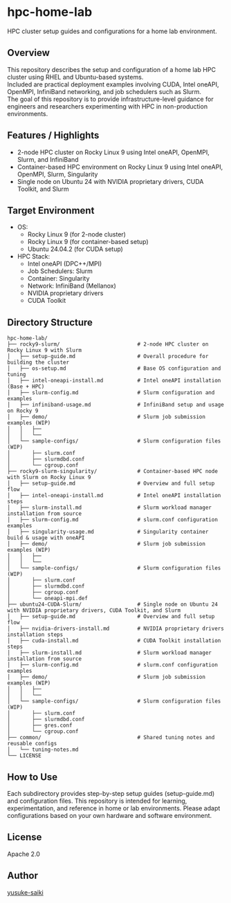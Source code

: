 # hpc-home-lab
HPC cluster setup guides and configurations for a home lab environment.

## Overview
This repository describes the setup and configuration of a home lab HPC cluster using RHEL and Ubuntu-based systems.  
Included are practical deployment examples involving CUDA, Intel oneAPI, OpenMPI, InfiniBand networking, and job schedulers such as Slurm.  
The goal of this repository is to provide infrastructure-level guidance for engineers and researchers experimenting with HPC in non-production environments.

## Features / Highlights
- 2-node HPC cluster on Rocky Linux 9 using Intel oneAPI, OpenMPI, Slurm, and InfiniBand
- Container-based HPC environment on Rocky Linux 9 using Intel oneAPI, OpenMPI, Slurm, Singularity
- Single node on Ubuntu 24 with NVIDIA proprietary drivers, CUDA Toolkit, and Slurm

## Target Environment
- OS:
  - Rocky Linux 9 (for 2-node cluster)
  - Rocky Linux 9 (for container-based setup)
  - Ubuntu 24.04.2 (for CUDA setup)
- HPC Stack:
  - Intel oneAPI (DPC++/MPI)
  - Job Schedulers: Slurm
  - Container: Singularity
  - Network: InfiniBand (Mellanox)
  - NVIDIA proprietary drivers
  - CUDA Toolkit

## Directory Structure
```
hpc-home-lab/
├── rocky9-slurm/                         # 2-node HPC cluster on Rocky Linux 9 with Slurm
│   ├── setup-guide.md                    # Overall procedure for building the cluster
│   ├── os-setup.md                       # Base OS configuration and tuning
│   ├── intel-oneapi-install.md           # Intel oneAPI installation (Base + HPC)
│   ├── slurm-config.md                   # Slurm configuration and examples
│   ├── infiniband-usage.md               # InfiniBand setup and usage on Rocky 9
│   ├── demo/                             # Slurm job submission examples (WIP)
│   │   ├── 
│   │   └── 
│   └── sample-configs/                   # Slurm configuration files (WIP)
│       ├── slurm.conf
│       ├── slurmdbd.conf
│       └── cgroup.conf
├── rocky9-slurm-singularity/             # Container-based HPC node with Slurm on Rocky Linux 9
│   ├── setup-guide.md                    # Overview and full setup flow
│   ├── intel-oneapi-install.md           # Intel oneAPI installation steps
│   ├── slurm-install.md                  # Slurm workload manager installation from source
│   ├── slurm-config.md                   # slurm.conf configuration examples
│   ├── singularity-usage.md              # Singularity container build & usage with oneAPI
│   ├── demo/                             # Slurm job submission examples (WIP)
│   │   ├── 
│   │   └── 
│   └── sample-configs/                   # Slurm configuration files (WIP)
│       ├── slurm.conf
│       ├── slurmdbd.conf
│       ├── cgroup.conf
│       └── oneapi-mpi.def                
├── ubuntu24-CUDA-Slurm/                  # Single node on Ubuntu 24 with NVIDIA proprietary drivers, CUDA Toolkit, and Slurm
│   ├── setup-guide.md                    # Overview and full setup flow
│   ├── nvidia-drivers-install.md         # NVIDIA proprietary drivers installation steps
│   ├── cuda-install.md                   # CUDA Toolkit installation steps
│   ├── slurm-install.md                  # Slurm workload manager installation from source
│   ├── slurm-config.md                   # slurm.conf configuration examples
│   ├── demo/                             # Slurm job submission examples (WIP)
│   │   ├── 
│   │   └── 
│   └── sample-configs/                   # Slurm configuration files (WIP)
│       ├── slurm.conf
│       ├── slurmdbd.conf
│       ├── gres.conf
│       └── cgroup.conf
├── common/                               # Shared tuning notes and reusable configs
│   └── tuning-notes.md
└── LICENSE
```

## How to Use
Each subdirectory provides step-by-step setup guides (setup-guide.md) and configuration files.
This repository is intended for learning, experimentation, and reference in home or lab environments.
Please adapt configurations based on your own hardware and software environment.

## License
Apache 2.0

## Author
[yusuke-saiki](https://github.com/yusuke-saiki)
